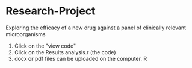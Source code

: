 # Research-Project
 Exploring the efficacy of a new drug against a panel of clinically relevant microorganisms 
1. Click on the "view code"
2. Click on the Results analysis.r (the code)
3. docx or pdf files can be uploaded on the computer.
R
